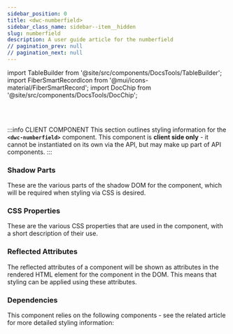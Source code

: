```yaml
---
sidebar_position: 0
title: <dwc-numberfield>
sidebar_class_name: sidebar--item__hidden
slug: numberfield
description: A user guide article for the numberfield
// pagination_prev: null
// pagination_next: null
---
```


import TableBuilder from '@site/src/components/DocsTools/TableBuilder';
import FiberSmartRecordIcon from '@mui/icons-material/FiberSmartRecord';
import DocChip from '@site/src/components/DocsTools/DocChip';

<DocChip chip='shadow' />

<br />
<br />

:::info CLIENT COMPONENT
This section outlines styling information for the **`<dwc-numberfield>`** component. This component is **client side only** - it cannot be instantiated on its own via the API, but may make up part of API components.
:::

### Shadow Parts
These are the various parts of the shadow DOM for the component, which will be required when styling via CSS is desired.
<TableBuilder tag='dwc-numberfield' table="parts"/>

### CSS Properties

  These are the various CSS properties that are used in the component, with a short description of their use.
  
  <TableBuilder tag='dwc-numberfield' table="properties"/>

### Reflected Attributes

  The reflected attributes of a component will be shown as attributes in the rendered HTML element for the component in the DOM. This means that styling can be applied using these attributes.
  
  <TableBuilder tag='dwc-numberfield' table="reflects"/>

### Dependencies

  This component relies on the following components - see the related article for more detailed styling information:
  
  <TableBuilder tag='dwc-numberfield' table="dependencies"/>
